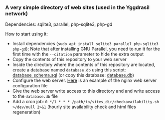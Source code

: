 ### A very simple directory of web sites (used in the Yggdrasil network)

Dependencies: sqlite3, parallel, php-sqlite3, php-gd

How to start using it:
 * Install dependencies (`sudo apt install sqlite3 parallel php-sqlite3 php-gd`); Note that after installing GNU Parallel, you need to run it for the first time with the `--citation` parameter to hide the extra output
 * Copy the contents of this repository to your web server
 * Inside the directory where the contents of this repository are located, create a database named `database.db` using this script: [database_schema.sql](database_schema.sql) (or copy this database: [database.db](db_example/database.db))
 * Configure the web server. [Here](nginx/sites_dir.conf) is an example of the nginx web server configuration file
 * Give the web server write access to this directory and and write access to the `database.db` file
 * Add a cron job: `0 */1 * * * /path/to/sites_dir/checkavailability.sh >/dev/null 2>&1` (hourly site availability check and html files regeneration)
